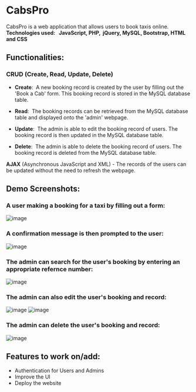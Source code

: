 # CabsPro

CabsPro is a web application that allows users to book taxis online.  
**Technologies used: &nbsp;&nbsp;JavaScript, PHP, &nbsp;jQuery, MySQL, Bootstrap, HTML and CSS**
</br>

## Functionalities:

### CRUD (Create, Read, Update, Delete)

- **Create**: &nbsp;A new booking record is created by the user by filling out the 'Book a Cab' form. This booking record is stored in the MySQL database table.

- **Read**:  &nbsp;The booking records can be retrieved from the MySQL database table and displayed onto the 'admin' webpage.

- **Update**: &nbsp;The admin is able to edit the booking record of users. The booking record is then updated in the MySQL database table.

- **Delete**: &nbsp;The admin is able to delete the booking record of users. The booking record is deleted from the MySQL database table.

**AJAX** (Asynchronous JavaScript and XML) - The records of the users can be updated without the need to refresh the webpage.

## Demo Screenshots: 
### A user making a booking for a taxi by filling out a form: 
![image](https://user-images.githubusercontent.com/87466526/179385034-2140eadb-f906-4b39-9594-a077b23cb805.png)

### A confirmation message is then prompted to the user: 
![image](https://user-images.githubusercontent.com/87466526/179385115-b7490059-2c61-4aab-b5e3-4d503f1a7237.png)

### The admin can search for the user's booking by entering an appropriate refernce number:
![image](https://user-images.githubusercontent.com/87466526/179385151-30713900-604a-43b7-8730-b7bcd3b3582f.png)

### The admin can also edit the user's booking and record: 
![image](https://user-images.githubusercontent.com/87466526/179385160-b868dcfa-24f7-4972-983e-a04d47d8b5d2.png)
![image](https://user-images.githubusercontent.com/87466526/179385193-d7d149cf-ded0-4dc4-9914-897afddf4eac.png)

### The admin can delete the user's booking and record:
![image](https://user-images.githubusercontent.com/87466526/179385211-8cd5a58c-2be9-4c91-a181-5a32bb83d20c.png)

## Features to work on/add:
- Authentication for Users and Admins
- Improve the UI
- Deploy the website
